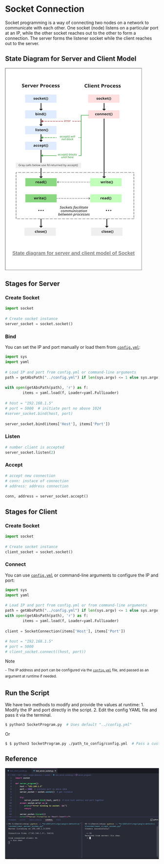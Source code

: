 # Socket Connection

Socket programming is a way of connecting two nodes on a network to communicate with each other. One socket (node) listens on a particular port at an IP, while the other socket reaches out to the other to form a connection. The server forms the listener socket while the client reaches out to the server.

## State Diagram for Server and Client Model

![state diagram](https://github.com/leehoanzu/angle-detection/blob/main/screen-shots/diagram_socket.png)

## Stages for Server

### Create Socket

```python
import socket

# Create socket instance
server_socket = socket.socket() 
```

### Bind

You can set the IP and port manually or load them from [`config.yml`](https://github.com/leehoanzu/color-classification/blob/main/config.yml):

```python
import sys
import yaml

# Load IP and port from config.yml or command-line arguments
path = getAbsPath("../config.yml") if len(sys.argv) <= 1 else sys.argv[1]

with open(getAbsPath(path), 'r') as f:
        items = yaml.load(f, Loader=yaml.FullLoader)

# host = "192.168.1.5"
# port = 5000  # initiate port no above 1024
#server_socket.bind(host, port)

server_socket.bind(items['Host'], items['Port'])
```

### Listen

```python
# number client is accepted
server_socket.listen(2)
```

### Accept

```python
# accept new connection
# conn: instace of connection
# address: address connection

conn, address = server_socket.accept() 
```

## Stages for Client

### Create Socket

```python
import socket

# Create socket instance
client_socket = socket.socket()
```

### Connect

You can use  [`config.yml`](https://github.com/leehoanzu/color-classification/blob/main/config.yml) or command-line arguments to configure the IP and port:

```python
import sys
import yaml

# Load IP and port from config.yml or from command-line arguments
path = getAbsPath("../config.yml") if len(sys.argv) <= 1 else sys.argv[1]
with open(getAbsPath(path), 'r') as f:
        items = yaml.load(f, Loader=yaml.FullLoader)

client = SocketConnection(items['Host'], items['Port'])

# host = "192.168.1.5"
# port = 5000  
# client_socket.connect((host, port))
```

> [!NOTE]  
> <sup>- The IP address and port can be configured via the [`config.yml`](https://github.com/leehoanzu/color-classification/blob/main/config.yml) file, and passed as an argument at runtime if needed.</sup>

## Run the Script

We have two methods to modify and provide the values at runtime:
    1. Modify the IP and port directly in the script.
    2. Edit the config YAML file and pass it via the terminal.

```bash
$ python3 SocketProgram.py  # Uses default "../config.yml"
```
Or
```bash
$ $ python3 SocketProgram.py ./path_to_config/config.yml  # Pass a custom config file path
```

## Reference

![`Result`](https://github.com/leehoanzu/angle-detection/blob/main/screen-shots/socket_connection.png)
